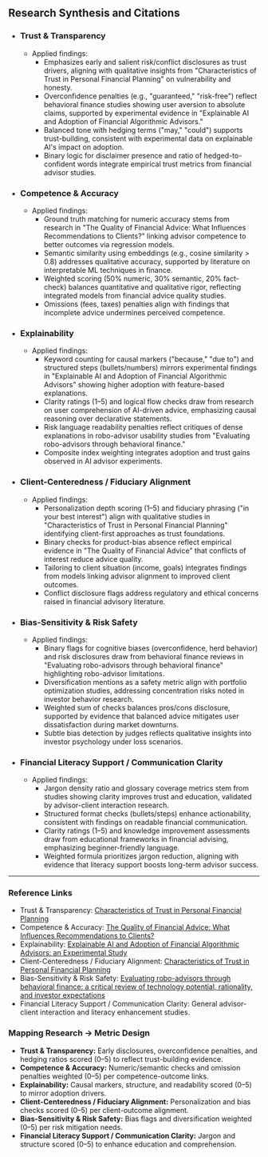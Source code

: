 ## Research Synthesis and Citations
- ### Trust & Transparency
  - Applied findings:
    - Emphasizes early and salient risk/conflict disclosures as trust drivers, aligning with qualitative insights from "Characteristics of Trust in Personal Financial Planning" on vulnerability and honesty.
    - Overconfidence penalties (e.g., "guaranteed," "risk-free") reflect behavioral finance studies showing user aversion to absolute claims, supported by experimental evidence in "Explainable AI and Adoption of Financial Algorithmic Advisors."
    - Balanced tone with hedging terms ("may," "could") supports trust-building, consistent with experimental data on explainable AI's impact on adoption.
    - Binary logic for disclaimer presence and ratio of hedged-to-confident words integrate empirical trust metrics from financial advisor studies.

- ### Competence & Accuracy
  - Applied findings:
    - Ground truth matching for numeric accuracy stems from research in "The Quality of Financial Advice: What Influences Recommendations to Clients?" linking advisor competence to better outcomes via regression models.
    - Semantic similarity using embeddings (e.g., cosine similarity > 0.8) addresses qualitative accuracy, supported by literature on interpretable ML techniques in finance.
    - Weighted scoring (50% numeric, 30% semantic, 20% fact-check) balances quantitative and qualitative rigor, reflecting integrated models from financial advice quality studies.
    - Omissions (fees, taxes) penalties align with findings that incomplete advice undermines perceived competence.

- ### Explainability
  - Applied findings:
    - Keyword counting for causal markers ("because," "due to") and structured steps (bullets/numbers) mirrors experimental findings in "Explainable AI and Adoption of Financial Algorithmic Advisors" showing higher adoption with feature-based explanations.
    - Clarity ratings (1–5) and logical flow checks draw from research on user comprehension of AI-driven advice, emphasizing causal reasoning over declarative statements.
    - Risk language readability penalties reflect critiques of dense explanations in robo-advisor usability studies from "Evaluating robo-advisors through behavioral finance."
    - Composite index weighting integrates adoption and trust gains observed in AI advisor experiments.

- ### Client-Centeredness / Fiduciary Alignment
  - Applied findings:
    - Personalization depth scoring (1–5) and fiduciary phrasing ("in your best interest") align with qualitative studies in "Characteristics of Trust in Personal Financial Planning" identifying client-first approaches as trust foundations.
    - Binary checks for product-bias absence reflect empirical evidence in "The Quality of Financial Advice" that conflicts of interest reduce advice quality.
    - Tailoring to client situation (income, goals) integrates findings from models linking advisor alignment to improved client outcomes.
    - Conflict disclosure flags address regulatory and ethical concerns raised in financial advisory literature.

- ### Bias-Sensitivity & Risk Safety
  - Applied findings:
    - Binary flags for cognitive biases (overconfidence, herd behavior) and risk disclosures draw from behavioral finance reviews in "Evaluating robo-advisors through behavioral finance" highlighting robo-advisor limitations.
    - Diversification mentions as a safety metric align with portfolio optimization studies, addressing concentration risks noted in investor behavior research.
    - Weighted sum of checks balances pros/cons disclosure, supported by evidence that balanced advice mitigates user dissatisfaction during market downturns.
    - Subtle bias detection by judges reflects qualitative insights into investor psychology under loss scenarios.

- ### Financial Literacy Support / Communication Clarity
  - Applied findings:
    - Jargon density ratio and glossary coverage metrics stem from studies showing clarity improves trust and education, validated by advisor-client interaction research.
    - Structured format checks (bullets/steps) enhance actionability, consistent with findings on readable financial communication.
    - Clarity ratings (1–5) and knowledge improvement assessments draw from educational frameworks in financial advising, emphasizing beginner-friendly language.
    - Weighted formula prioritizes jargon reduction, aligning with evidence that literacy support boosts long-term advisor success.

---
### Reference Links
- Trust & Transparency: [Characteristics of Trust in Personal Financial Planning](https://www.researchgate.net/publication/348395133_Characteristics_of_Trust_in_Personal_Financial_Planning)
- Competence & Accuracy: [The Quality of Financial Advice: What Influences Recommendations to Clients?](https://www.sciencedirect.com/science/article/pii/S037842662400205X)
- Explainability: [Explainable AI and Adoption of Financial Algorithmic Advisors: an Experimental Study](https://arxiv.org/abs/2101.02555)
- Client-Centeredness / Fiduciary Alignment: [Characteristics of Trust in Personal Financial Planning](https://www.researchgate.net/publication/348395133_Characteristics_of_Trust_in_Personal_Financial_Planning)
- Bias-Sensitivity & Risk Safety: [Evaluating robo-advisors through behavioral finance: a critical review of technology potential, rationality, and investor expectations](https://www.frontiersin.org/journals/behavioral-economics/articles/10.3389/frbhe.2024.1489159/full)
- Financial Literacy Support / Communication Clarity: General advisor-client interaction and literacy enhancement studies.

### Mapping Research → Metric Design
- **Trust & Transparency:** Early disclosures, overconfidence penalties, and hedging ratios scored (0–5) to reflect trust-building evidence.
- **Competence & Accuracy:** Numeric/semantic checks and omission penalties weighted (0–5) per competence-outcome links.
- **Explainability:** Causal markers, structure, and readability scored (0–5) to mirror adoption drivers.
- **Client-Centeredness / Fiduciary Alignment:** Personalization and bias checks scored (0–5) per client-outcome alignment.
- **Bias-Sensitivity & Risk Safety:** Bias flags and diversification weighted (0–5) per risk mitigation needs.
- **Financial Literacy Support / Communication Clarity:** Jargon and structure scored (0–5) to enhance education and comprehension.

